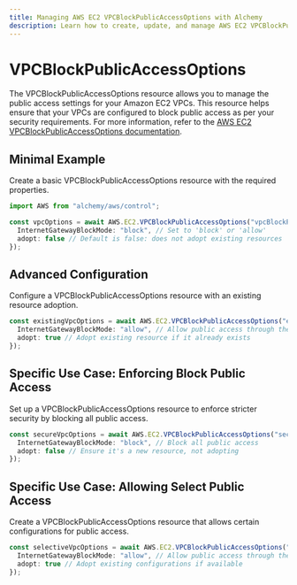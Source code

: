 ```yaml
---
title: Managing AWS EC2 VPCBlockPublicAccessOptions with Alchemy
description: Learn how to create, update, and manage AWS EC2 VPCBlockPublicAccessOptions using Alchemy Cloud Control.
---
```


# VPCBlockPublicAccessOptions

The VPCBlockPublicAccessOptions resource allows you to manage the public access settings for your Amazon EC2 VPCs. This resource helps ensure that your VPCs are configured to block public access as per your security requirements. For more information, refer to the [AWS EC2 VPCBlockPublicAccessOptions documentation](https://docs.aws.amazon.com/ec2/latest/userguide/).

## Minimal Example

Create a basic VPCBlockPublicAccessOptions resource with the required properties.

```ts
import AWS from "alchemy/aws/control";

const vpcOptions = await AWS.EC2.VPCBlockPublicAccessOptions("vpcBlockPublicAccessOptions", {
  InternetGatewayBlockMode: "block", // Set to 'block' or 'allow'
  adopt: false // Default is false: does not adopt existing resources
});
```

## Advanced Configuration

Configure a VPCBlockPublicAccessOptions resource with an existing resource adoption.

```ts
const existingVpcOptions = await AWS.EC2.VPCBlockPublicAccessOptions("existingVpcBlockPublicAccessOptions", {
  InternetGatewayBlockMode: "allow", // Allow public access through the internet gateway
  adopt: true // Adopt existing resource if it already exists
});
```

## Specific Use Case: Enforcing Block Public Access

Set up a VPCBlockPublicAccessOptions resource to enforce stricter security by blocking all public access.

```ts
const secureVpcOptions = await AWS.EC2.VPCBlockPublicAccessOptions("secureVpcBlockPublicAccessOptions", {
  InternetGatewayBlockMode: "block", // Block all public access
  adopt: false // Ensure it's a new resource, not adopting
});
```

## Specific Use Case: Allowing Select Public Access

Create a VPCBlockPublicAccessOptions resource that allows certain configurations for public access.

```ts
const selectiveVpcOptions = await AWS.EC2.VPCBlockPublicAccessOptions("selectiveVpcBlockPublicAccessOptions", {
  InternetGatewayBlockMode: "allow", // Allow public access through the internet gateway
  adopt: true // Adopt existing configurations if available
});
```